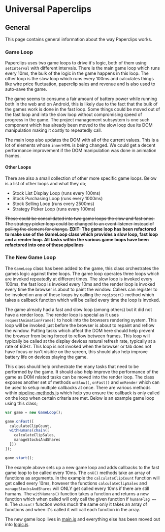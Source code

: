 # Universal Paperclips
## General
This page contains general information about the way Paperclips works.

### Game Loop
Paperclips uses two game loops to drive it's logic, both of them using `setInterval` with different intervals. There is the main game loop which runs every 10ms, the bulk of the logic in the game happens in this loop. The other loop is the slow loop which runs every 100ms and calculates things like wire price fluctuation, paperclip sales and revenue and is also used to auto-save the game.

The game seems to consume a fair amount of battery power while running both in the web and on Android, this is likely due to the fact that the bulk of the games work is done in the fast loop. Some things could be moved out of the fast loop and into the slow loop without compromising speed of progress in the game. The project management subsystem is one such component which has already been moved to the slow loop due its DOM manipulation making it costly to repeatedly call.

The main loop also updates the DOM with all of the current values. This is a lot of elements whose `innerHTML` is being changed. We could get a decent performance improvement if the DOM manipulation was done in animation frames.

#### Other Loops
There are also a small collection of other more specific game loops. Below is a list of other loops and what they do;

- Stock List Display Loop (runs every 100ms)
- Stock Purchasing Loop (runs every 1000ms)
- Stock Selling Loop (runs every 2500ms)
- Strategy Picker Loop (runs every 100ms)

~~These could be consolidated into two game loops the slow and fast ones. The strategy picker loop could be changed to an event listener instead of polling the element for change.~~ **EDIT: The game loop has been refactored to make use of the GameLoop class which provides a slow loop, fast loop and a render loop. All tasks within the various game loops have been refactored into one of these pipelines**

### The New Game Loop
The `GameLoop` class has been added to the game, this class orchestrates the games logic against three loops. The game loop operates three loops which are invoked repeatedly at different times. The slow loop is invoked every 100ms, the fast loop is invoked every 10ms and the render loop is invoked every time the browser is about to paint the window. Callers can register to be invoked on any of these loops by calling the `register()` method which takes a callback function which will be called every time the loop is invoked.

The game already had a fast and slow loop (among others) but it did not have a render loop. The render loop is special as it uses `requestAnimationFrame()` to hook into the browsers rendering system. This loop will be invoked just before the browser is about to repaint and reflow the window. Putting tasks which affect the DOM here should help prevent the browser from being forced to reflow between frames. This loop will typically be called at the display devices natural refresh rate, typically at a rate of 60Hz.  This loop is not invoked when the browser or tab does not have focus or isn't visible on the screen, this should also help improve battery life on devices playing the game.

This class should help orchestrate the many tasks that need to be performed by the game. It should also help improve the performance of the game as DOM related tasks can be moved into the render loop. The class exposes another set of methods `onSlow()`, `onFast()` and `onRender` which can be used to setup multiple callbacks at once. There are various methods within [pipeline-methods.js](../public/pipeline-methods.js) which help you ensure the callback is only called on the loop when certain criteria are met. Below is an example game loop using this class;

```javascript
var game = new GameLoop();

game.onFast([
  calculateClipCount,
  withHumans(chain([
    calculateClipSales,
    manageStocksAndShares
  ]))
]);

game.start();
```

The example above sets up a new game loop and adds callbacks to the fast game loop to be called every 10ms. The `onX()` methods take an array of functions as arguments. In the example the `calculateClipCount` function will get called every 10ms, however the functions `calculateClipSales` and `manageStocksAndShares` will ONLY get called every 10ms if there are still humans. The `withHumans()` function takes a function and returns a new function which when called will only call the given function if `humanFlag == 0`. The `chain()` function works much the same only it takes an array of functions and when it's called it will call each function in the array.

The new game loop lives in [main.js](../public/main.js) and everything else has been moved out into [logic.js](../public/logic.js).
